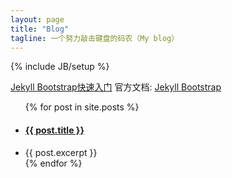 ```yaml
---
layout: page
title: "Blog"
tagline: 一个努力敲击键盘的码农（My blog）
---
```

{% include JB/setup %}

[Jekyll Bootstrap快速入门](http://jekyllbootstrap.com/usage/jekyll-quick-start.html)
官方文档: [Jekyll Bootstrap](http://jekyllbootstrap.com)

<ul class="posts">
  {% for post in site.posts %}
    <li><a href="{{ BASE_PATH }}{{ post.url }}"><h4>{{ post.title }}</h4></a></li>
    <li>{{ post.excerpt }}</li>
  {% endfor %}
</ul>
